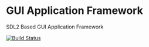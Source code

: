 # GUI Application Framework
SDL2 Based GUI Application Framework

[![Build Status](https://travis-ci.org/UncertifiedDevice/application-framework.svg?branch=master)](https://travis-ci.org/UncertifiedDevice)
